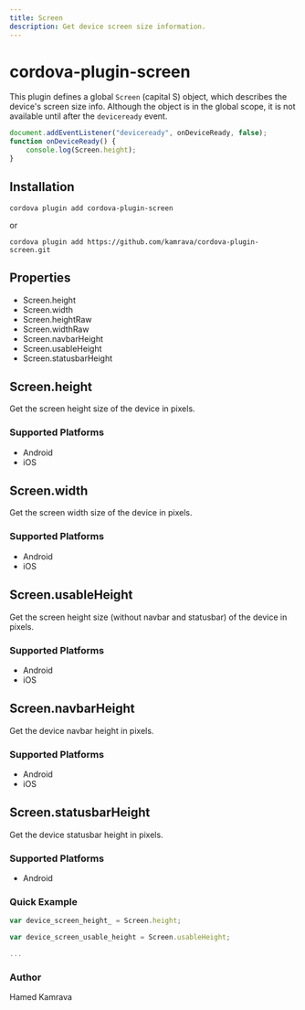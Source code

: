 ```yaml
---
title: Screen
description: Get device screen size information.
---
```


# cordova-plugin-screen

This plugin defines a global `Screen` (capital S) object, which describes the device's screen size info.
Although the object is in the global scope, it is not available until after the `deviceready` event.

```js
document.addEventListener("deviceready", onDeviceReady, false);
function onDeviceReady() {
    console.log(Screen.height);
}
```

## Installation

    cordova plugin add cordova-plugin-screen
or

    cordova plugin add https://github.com/kamrava/cordova-plugin-screen.git


## Properties

- Screen.height
- Screen.width
- Screen.heightRaw
- Screen.widthRaw
- Screen.navbarHeight
- Screen.usableHeight
- Screen.statusbarHeight

## Screen.height

Get the screen height size of the device in pixels.

### Supported Platforms

- Android
- iOS

## Screen.width

Get the screen width size of the device in pixels.

### Supported Platforms

- Android
- iOS

## Screen.usableHeight

Get the screen height size (without navbar and statusbar) of the device in pixels.

### Supported Platforms

- Android
- iOS

## Screen.navbarHeight

Get the device navbar height in pixels.

### Supported Platforms

- Android
- iOS

## Screen.statusbarHeight

Get the device statusbar height in pixels.

### Supported Platforms

- Android

### Quick Example

```js
var device_screen_height_ = Screen.height;

var device_screen_usable_height = Screen.usableHeight;

...
```

### Author

Hamed Kamrava
